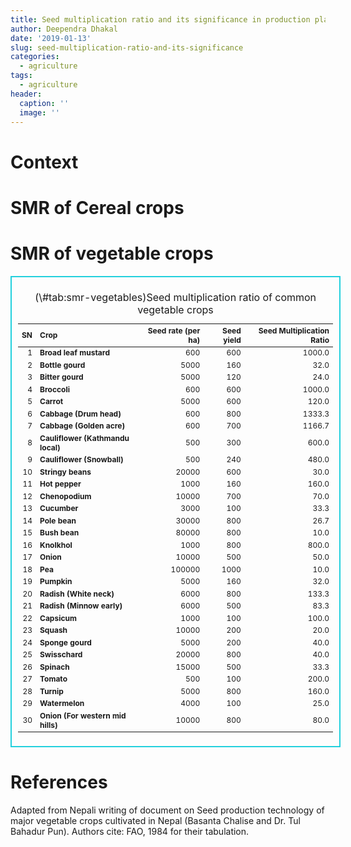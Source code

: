 ```yaml
---
title: Seed multiplication ratio and its significance in production planning
author: Deependra Dhakal
date: '2019-01-13'
slug: seed-multiplication-ratio-and-its-significance
categories:
  - agriculture
tags:
  - agriculture
header:
  caption: ''
  image: ''
---
```

<script src="{{< blogdown/postref >}}index_files/kePrint/kePrint.js"></script>
<link href="{{< blogdown/postref >}}index_files/lightable/lightable.css" rel="stylesheet" />



# Context

# SMR of Cereal crops

# SMR of vegetable crops

<div style="border: 2px solid #22d0dd; padding: 10px; overflow-x: scroll; width:100%; "><table class="table table-striped table-hover table-condensed table-responsive" style="font-size: 12px; margin-left: auto; margin-right: auto;">
<caption style="font-size: initial !important;">(\#tab:smr-vegetables)Seed multiplication ratio of common vegetable crops</caption>
 <thead>
  <tr>
   <th style="text-align:right;"> SN </th>
   <th style="text-align:left;"> Crop </th>
   <th style="text-align:right;"> Seed rate (per ha) </th>
   <th style="text-align:right;"> Seed yield </th>
   <th style="text-align:right;"> Seed Multiplication Ratio </th>
  </tr>
 </thead>
<tbody>
  <tr>
   <td style="text-align:right;"> 1 </td>
   <td style="text-align:left;font-weight: bold;"> Broad leaf mustard </td>
   <td style="text-align:right;"> 600 </td>
   <td style="text-align:right;"> 600 </td>
   <td style="text-align:right;"> 1000.0 </td>
  </tr>
  <tr>
   <td style="text-align:right;"> 2 </td>
   <td style="text-align:left;font-weight: bold;"> Bottle gourd </td>
   <td style="text-align:right;"> 5000 </td>
   <td style="text-align:right;"> 160 </td>
   <td style="text-align:right;"> 32.0 </td>
  </tr>
  <tr>
   <td style="text-align:right;"> 3 </td>
   <td style="text-align:left;font-weight: bold;"> Bitter gourd </td>
   <td style="text-align:right;"> 5000 </td>
   <td style="text-align:right;"> 120 </td>
   <td style="text-align:right;"> 24.0 </td>
  </tr>
  <tr>
   <td style="text-align:right;"> 4 </td>
   <td style="text-align:left;font-weight: bold;"> Broccoli </td>
   <td style="text-align:right;"> 600 </td>
   <td style="text-align:right;"> 600 </td>
   <td style="text-align:right;"> 1000.0 </td>
  </tr>
  <tr>
   <td style="text-align:right;"> 5 </td>
   <td style="text-align:left;font-weight: bold;"> Carrot </td>
   <td style="text-align:right;"> 5000 </td>
   <td style="text-align:right;"> 600 </td>
   <td style="text-align:right;"> 120.0 </td>
  </tr>
  <tr>
   <td style="text-align:right;"> 6 </td>
   <td style="text-align:left;font-weight: bold;"> Cabbage (Drum head) </td>
   <td style="text-align:right;"> 600 </td>
   <td style="text-align:right;"> 800 </td>
   <td style="text-align:right;"> 1333.3 </td>
  </tr>
  <tr>
   <td style="text-align:right;"> 7 </td>
   <td style="text-align:left;font-weight: bold;"> Cabbage (Golden acre) </td>
   <td style="text-align:right;"> 600 </td>
   <td style="text-align:right;"> 700 </td>
   <td style="text-align:right;"> 1166.7 </td>
  </tr>
  <tr>
   <td style="text-align:right;"> 8 </td>
   <td style="text-align:left;font-weight: bold;"> Cauliflower (Kathmandu local) </td>
   <td style="text-align:right;"> 500 </td>
   <td style="text-align:right;"> 300 </td>
   <td style="text-align:right;"> 600.0 </td>
  </tr>
  <tr>
   <td style="text-align:right;"> 9 </td>
   <td style="text-align:left;font-weight: bold;"> Cauliflower (Snowball) </td>
   <td style="text-align:right;"> 500 </td>
   <td style="text-align:right;"> 240 </td>
   <td style="text-align:right;"> 480.0 </td>
  </tr>
  <tr>
   <td style="text-align:right;"> 10 </td>
   <td style="text-align:left;font-weight: bold;"> Stringy beans </td>
   <td style="text-align:right;"> 20000 </td>
   <td style="text-align:right;"> 600 </td>
   <td style="text-align:right;"> 30.0 </td>
  </tr>
  <tr>
   <td style="text-align:right;"> 11 </td>
   <td style="text-align:left;font-weight: bold;"> Hot pepper </td>
   <td style="text-align:right;"> 1000 </td>
   <td style="text-align:right;"> 160 </td>
   <td style="text-align:right;"> 160.0 </td>
  </tr>
  <tr>
   <td style="text-align:right;"> 12 </td>
   <td style="text-align:left;font-weight: bold;"> Chenopodium </td>
   <td style="text-align:right;"> 10000 </td>
   <td style="text-align:right;"> 700 </td>
   <td style="text-align:right;"> 70.0 </td>
  </tr>
  <tr>
   <td style="text-align:right;"> 13 </td>
   <td style="text-align:left;font-weight: bold;"> Cucumber </td>
   <td style="text-align:right;"> 3000 </td>
   <td style="text-align:right;"> 100 </td>
   <td style="text-align:right;"> 33.3 </td>
  </tr>
  <tr>
   <td style="text-align:right;"> 14 </td>
   <td style="text-align:left;font-weight: bold;"> Pole bean </td>
   <td style="text-align:right;"> 30000 </td>
   <td style="text-align:right;"> 800 </td>
   <td style="text-align:right;"> 26.7 </td>
  </tr>
  <tr>
   <td style="text-align:right;"> 15 </td>
   <td style="text-align:left;font-weight: bold;"> Bush bean </td>
   <td style="text-align:right;"> 80000 </td>
   <td style="text-align:right;"> 800 </td>
   <td style="text-align:right;"> 10.0 </td>
  </tr>
  <tr>
   <td style="text-align:right;"> 16 </td>
   <td style="text-align:left;font-weight: bold;"> Knolkhol </td>
   <td style="text-align:right;"> 1000 </td>
   <td style="text-align:right;"> 800 </td>
   <td style="text-align:right;"> 800.0 </td>
  </tr>
  <tr>
   <td style="text-align:right;"> 17 </td>
   <td style="text-align:left;font-weight: bold;"> Onion </td>
   <td style="text-align:right;"> 10000 </td>
   <td style="text-align:right;"> 500 </td>
   <td style="text-align:right;"> 50.0 </td>
  </tr>
  <tr>
   <td style="text-align:right;"> 18 </td>
   <td style="text-align:left;font-weight: bold;"> Pea </td>
   <td style="text-align:right;"> 100000 </td>
   <td style="text-align:right;"> 1000 </td>
   <td style="text-align:right;"> 10.0 </td>
  </tr>
  <tr>
   <td style="text-align:right;"> 19 </td>
   <td style="text-align:left;font-weight: bold;"> Pumpkin </td>
   <td style="text-align:right;"> 5000 </td>
   <td style="text-align:right;"> 160 </td>
   <td style="text-align:right;"> 32.0 </td>
  </tr>
  <tr>
   <td style="text-align:right;"> 20 </td>
   <td style="text-align:left;font-weight: bold;"> Radish (White neck) </td>
   <td style="text-align:right;"> 6000 </td>
   <td style="text-align:right;"> 800 </td>
   <td style="text-align:right;"> 133.3 </td>
  </tr>
  <tr>
   <td style="text-align:right;"> 21 </td>
   <td style="text-align:left;font-weight: bold;"> Radish (Minnow early) </td>
   <td style="text-align:right;"> 6000 </td>
   <td style="text-align:right;"> 500 </td>
   <td style="text-align:right;"> 83.3 </td>
  </tr>
  <tr>
   <td style="text-align:right;"> 22 </td>
   <td style="text-align:left;font-weight: bold;"> Capsicum </td>
   <td style="text-align:right;"> 1000 </td>
   <td style="text-align:right;"> 100 </td>
   <td style="text-align:right;"> 100.0 </td>
  </tr>
  <tr>
   <td style="text-align:right;"> 23 </td>
   <td style="text-align:left;font-weight: bold;"> Squash </td>
   <td style="text-align:right;"> 10000 </td>
   <td style="text-align:right;"> 200 </td>
   <td style="text-align:right;"> 20.0 </td>
  </tr>
  <tr>
   <td style="text-align:right;"> 24 </td>
   <td style="text-align:left;font-weight: bold;"> Sponge gourd </td>
   <td style="text-align:right;"> 5000 </td>
   <td style="text-align:right;"> 200 </td>
   <td style="text-align:right;"> 40.0 </td>
  </tr>
  <tr>
   <td style="text-align:right;"> 25 </td>
   <td style="text-align:left;font-weight: bold;"> Swisschard </td>
   <td style="text-align:right;"> 20000 </td>
   <td style="text-align:right;"> 800 </td>
   <td style="text-align:right;"> 40.0 </td>
  </tr>
  <tr>
   <td style="text-align:right;"> 26 </td>
   <td style="text-align:left;font-weight: bold;"> Spinach </td>
   <td style="text-align:right;"> 15000 </td>
   <td style="text-align:right;"> 500 </td>
   <td style="text-align:right;"> 33.3 </td>
  </tr>
  <tr>
   <td style="text-align:right;"> 27 </td>
   <td style="text-align:left;font-weight: bold;"> Tomato </td>
   <td style="text-align:right;"> 500 </td>
   <td style="text-align:right;"> 100 </td>
   <td style="text-align:right;"> 200.0 </td>
  </tr>
  <tr>
   <td style="text-align:right;"> 28 </td>
   <td style="text-align:left;font-weight: bold;"> Turnip </td>
   <td style="text-align:right;"> 5000 </td>
   <td style="text-align:right;"> 800 </td>
   <td style="text-align:right;"> 160.0 </td>
  </tr>
  <tr>
   <td style="text-align:right;"> 29 </td>
   <td style="text-align:left;font-weight: bold;"> Watermelon </td>
   <td style="text-align:right;"> 4000 </td>
   <td style="text-align:right;"> 100 </td>
   <td style="text-align:right;"> 25.0 </td>
  </tr>
  <tr>
   <td style="text-align:right;"> 30 </td>
   <td style="text-align:left;font-weight: bold;"> Onion (For western mid hills) </td>
   <td style="text-align:right;"> 10000 </td>
   <td style="text-align:right;"> 800 </td>
   <td style="text-align:right;"> 80.0 </td>
  </tr>
</tbody>
</table></div>


# References

Adapted from Nepali writing of document on Seed production technology of major vegetable crops cultivated in Nepal (Basanta Chalise and Dr. Tul Bahadur Pun). Authors cite: FAO, 1984 for their tabulation.
